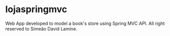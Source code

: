# lojaspringmvc
Web App developed to model a book's store using Spring MVC API.
All right reserved to Simeão David Lamine.
